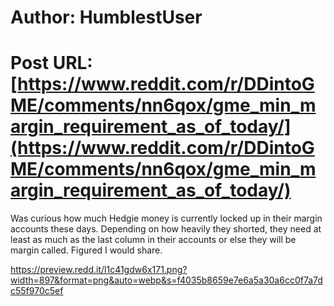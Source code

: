 # Author: HumblestUser
# Post URL: [https://www.reddit.com/r/DDintoGME/comments/nn6qox/gme_min_margin_requirement_as_of_today/](https://www.reddit.com/r/DDintoGME/comments/nn6qox/gme_min_margin_requirement_as_of_today/)


Was curious how much Hedgie money is currently locked up in their margin accounts these days.  Depending on how heavily they shorted, they need at least as much as the last column in their accounts or else they will be margin called.  Figured I would share.

https://preview.redd.it/l1c41gdw6x171.png?width=897&format=png&auto=webp&s=f4035b8659e7e6a5a30a6cc0f7a7dc55f970c5ef